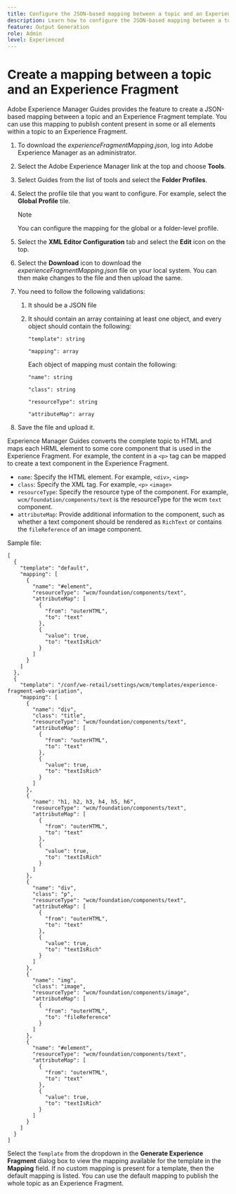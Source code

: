 ```yaml
---
title: Configure the JSON-based mapping between a topic and an Experience Fragment template.
description: Learn how to configure the JSON-based mapping between a topic and an Experience Fragment template.
feature: Output Generation
role: Admin
level: Experienced
---
```

# Create a mapping between a topic and an Experience Fragment

Adobe Experience Manager Guides provides the feature to create a JSON-based mapping between a topic and an Experience Fragment template. You can use this mapping to publish content present in some or all elements within a topic to an Experience Fragment. 

1. To download the *experienceFragmentMapping.json*, log into Adobe Experience Manager as an administrator.
1. Select the Adobe Experience Manager link at the top and choose **Tools**.
1. Select Guides from the list of tools and select the **Folder Profiles**.
1. Select the profile tile that you want to configure. For example, select the **Global Profile** tile.
    >[!NOTE]
    >
    > You can configure the mapping for the global or a folder-level profile.
1. Select the **XML Editor Configuration** tab and select the **Edit** icon on the top.
1. Select the **Download** icon to download the *experienceFragmentMapping.json*  file on your local system. You can then make changes to the file and then upload the same.

1.  You need to follow the following validations:

    1. It should be a JSON file
    2. It should contain an array containing at least one object, and every object should contain the following:


        `"template": string `

        `"mapping": array`

        Each object of mapping must contain the following:
        
       `"name": string`

        `"class": string`

        `"resourceType": string`

        `"attributeMap": array`

         
1. Save the file and upload it.

Experience Manager Guides converts the complete topic to HTML and maps each HRML element to some core component that is used in the Experience Fragment. For example, the content in a `<p>` tag can be mapped to create a text component in the Experience Fragment.
*	`name`: Specify the HTML element. For example, `<div>`, `<img>`
* `class`: Specify the XML tag. For example, `<p>` `<image>`
* `resourceType`: Specify the resource type of the component. For example, `wcm/foundation/components/text` is the resourceType for the wcm `text` component.
* `attributeMap`: Provide additional information to the component, such as whether a text component should be rendered as `RichText` or contains the `fileReference` of an image component.




Sample file:

```
[
  {
    "template": "default",
    "mapping": [
      {
        "name": "#element",
        "resourceType": "wcm/foundation/components/text",
        "attributeMap": [
          {
            "from": "outerHTML",
            "to": "text"
          },
          {
            "value": true,
            "to": "textIsRich"
          }
        ]
      }
    ]
  },
  {
    "template": "/conf/we-retail/settings/wcm/templates/experience-fragment-web-variation",
    "mapping": [
      {
        "name": "div",
        "class": "title",
        "resourceType": "wcm/foundation/components/text",
        "attributeMap": [
          {
            "from": "outerHTML",
            "to": "text"
          },
          {
            "value": true,
            "to": "textIsRich"
          }
        ]
      },
      {
        "name": "h1, h2, h3, h4, h5, h6",
        "resourceType": "wcm/foundation/components/text",
        "attributeMap": [
          {
            "from": "outerHTML",
            "to": "text"
          },
          {
            "value": true,
            "to": "textIsRich"
          }
        ]
      },
      {
        "name": "div",
        "class": "p",
        "resourceType": "wcm/foundation/components/text",
        "attributeMap": [
          {
            "from": "outerHTML",
            "to": "text"
          },
          {
            "value": true,
            "to": "textIsRich"
          }
        ]
      },
      {
        "name": "img",
        "class": "image",
        "resourceType": "wcm/foundation/components/image",
        "attributeMap": [
          {
            "from": "outerHTML",
            "to": "fileReference"
          }
        ]
      },
      {
        "name": "#element",
        "resourceType": "wcm/foundation/components/text",
        "attributeMap": [
          {
            "from": "outerHTML",
            "to": "text"
          },
          {
            "value": true,
            "to": "textIsRich"
          }
        ]
      }
    ]
  }
]
```



Select the `Template` from the dropdown in the **Generate Experience Fragment** dialog box to view the mapping available for the template in the **Mapping** field. If no custom mapping is present for a template, then the default mapping is listed. You can use the default mapping to publish the whole topic as an Experience Fragment. 
 